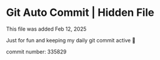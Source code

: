 # Git Auto Commit | Hidden File

This file was added Feb 12, 2025

Just for fun and keeping my daily git commit active 🤪

commit number: 335829
